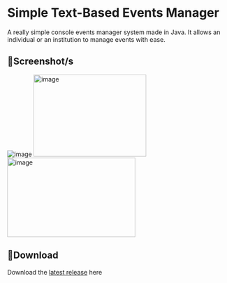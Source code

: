 # **Simple Text-Based Events Manager**
A really simple console events manager system made in Java. It allows an individual or an institution to manage events with ease.

## 📸**Screenshot/s**
![image](https://github.com/user-attachments/assets/5e91a249-02fb-43c8-b1ac-0de8fc85626a) <img width="258" height="188" alt="image" src="https://github.com/user-attachments/assets/876b5ed1-1356-451f-baa7-b62253e992cc" /> <img width="293" height="182" alt="image" src="https://github.com/user-attachments/assets/ccecb18c-47bc-4060-8673-f614b5b4ac88" />

## 💾**Download**
Download the [latest release](https://github.com/moonlighthowling616/text-based-events-manager/releases/tag/v1.0-release) here

